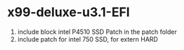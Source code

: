 # x99-deluxe-u3.1-EFI

1. include block intel P4510 SSD Patch in the patch folder
2. include patch for intel 750 SSD, for extern HARD
